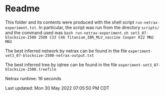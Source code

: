 # Readme

This folder and its contents were produced with the shell script
`run-netrax-experiment.txt`. In particular, the script was run from the
directory `scripts/` and the command used was `bash run-netrax-experiment.sh
set3_07-blocksize-2500 2500 C33 C46 Titanium_IBR_MLV_vaccine Cooper K22 MN2 MN3`

The best inferred network by netrax can be found in the file
`experiment-set3_07-blocksize-2500-netrax-output.txt`

The best inferred tree by iqtree can be found in the file
`experiment-set3_07-blocksize-2500.treefile`

Netrax runtime: 16 seconds

Last updated: Mon 30 May 2022 07:05:50 PM CDT
